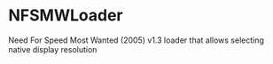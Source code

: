 # NFSMWLoader
Need For Speed Most Wanted (2005) v1.3 loader that allows selecting native display resolution

